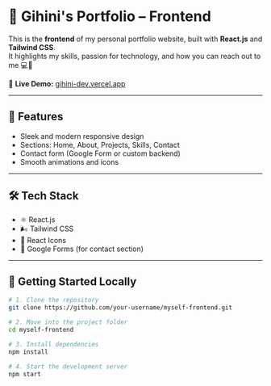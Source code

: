 # 💫 Gihini's Portfolio – Frontend

This is the **frontend** of my personal portfolio website, built with **React.js** and **Tailwind CSS**.  
It highlights my skills, passion for technology, and how you can reach out to me 💻🌈

🔗 **Live Demo:** [gihini-dev.vercel.app](https://gihini-dev.vercel.app)

---

## 🌟 Features

- Sleek and modern responsive design
- Sections: Home, About, Projects, Skills, Contact
- Contact form (Google Form or custom backend)
- Smooth animations and icons

---

## 🛠️ Tech Stack

- ⚛️ React.js
- 🌬️ Tailwind CSS
- 🎨 React Icons
- 🔗 Google Forms (for contact section)

---

## 🚀 Getting Started Locally

```bash
# 1. Clone the repository
git clone https://github.com/your-username/myself-frontend.git

# 2. Move into the project folder
cd myself-frontend

# 3. Install dependencies
npm install

# 4. Start the development server
npm start
